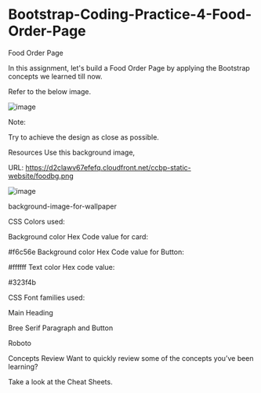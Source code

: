 # Bootstrap-Coding-Practice-4-Food-Order-Page

Food Order Page

In this assignment, let's build a Food Order Page by applying the Bootstrap concepts we learned till now.



Refer to the below image.


![image](https://github.com/user-attachments/assets/2e8b7d32-4f67-4b25-bad8-5a87ca4a51d0)


Note:

Try to achieve the design as close as possible.

Resources
Use this background image,

URL: https://d2clawv67efefq.cloudfront.net/ccbp-static-website/foodbg.png

![image](https://github.com/user-attachments/assets/e03bf6ce-1abb-46f3-873d-6a31a2ae4fbe)


background-image-for-wallpaper



CSS Colors used:

Background color Hex Code value for card:

#f6c56e
Background color Hex Code value for Button:

#ffffff
Text color Hex code value:

#323f4b


CSS Font families used:

Main Heading

Bree Serif
Paragraph and Button

Roboto


Concepts Review
Want to quickly review some of the concepts you’ve been learning?

Take a look at the Cheat Sheets.
